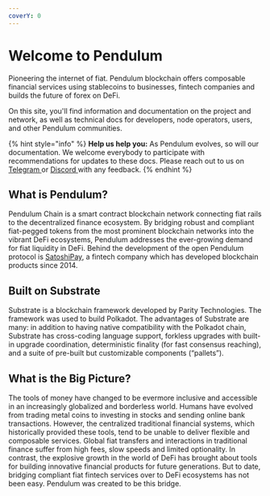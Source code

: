 ```yaml
---
coverY: 0
---
```


# Welcome to Pendulum

Pioneering the internet of fiat. Pendulum blockchain offers composable financial services using stablecoins to businesses, fintech companies and builds the future of forex on DeFi.

On this site, you'll find information and documentation on the project and network, as well as technical docs for developers, node operators, users, and other Pendulum communities.

{% hint style="info" %}
**Help us help you:** As Pendulum evolves, so will our documentation. We welcome everybody to participate with recommendations for updates to these docs. Please reach out to us on [Telegram ](https://t.me/pendulum\_community)or [Discord ](https://discord.com/invite/wJ2fQh776B)with any feedback.&#x20;
{% endhint %}

## What is Pendulum?

Pendulum Chain is a smart contract blockchain network connecting fiat rails to the decentralized finance ecosystem. By bridging robust and compliant fiat-pegged tokens from the most prominent blockchain networks into the vibrant DeFi ecosystems, Pendulum addresses the ever-growing demand for fiat liquidity in DeFi. Behind the development of the open Pendulum protocol is [SatoshiPay](https://satoshipay.io), a fintech company which has developed blockchain products since 2014.

## Built on Substrate

Substrate is a blockchain framework developed by Parity Technologies. The framework was used to build Polkadot. The advantages of Substrate are many: in addition to having native compatibility with the Polkadot chain, Substrate has cross-coding language support, forkless upgrades with built-in upgrade coordination, deterministic finality (for fast consensus reaching), and a suite of pre-built but customizable components (“pallets”).

## What is the Big Picture?&#x20;

The tools of money have changed to be evermore inclusive and accessible in an increasingly globalized and borderless world. Humans have evolved from trading metal coins to investing in stocks and sending online bank transactions. However, the centralized traditional financial systems, which historically provided these tools, tend to be unable to deliver flexible and composable services. Global fiat transfers and interactions in traditional finance suffer from high fees, slow speeds and limited optionality. In contrast, the explosive growth in the world of DeFi has brought about tools for building innovative financial products for future generations. But to date, bridging compliant fiat fintech services over to DeFi ecosystems has not been easy. Pendulum was created to be this bridge.

